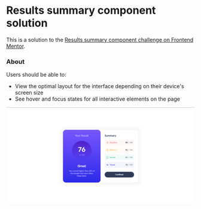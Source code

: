 # Results summary component solution

This is a solution to the [Results summary component challenge on Frontend Mentor](https://www.frontendmentor.io/challenges/results-summary-component-CE_K6s0maV). 


### About

Users should be able to:

- View the optimal layout for the interface depending on their device's screen size
- See hover and focus states for all interactive elements on the page

![](./assets/images/screenshot.png)


